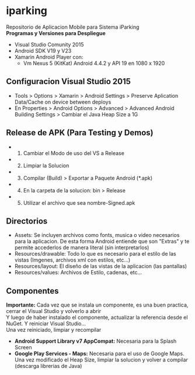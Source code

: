 # iparking
Repositorio de Aplicacion Mobile para Sistema iParking  
**Programas y Versiones para Despliegue**

- Visual Studio Comunity 2015
- Android SDK V19 y V23
- Xamarin Android Player con:  
	- Vm Nexus 5 (KitKat) Android 4.4.2 y API 19 en 1080 x 1920
  
## Configuracion Visual Studio 2015  

- Tools > Options > Xamarin > Android Settings > Preserve Aplication Data/Cache on device between deploys
- En Properties > Android Options > Advanced > Advanced Android Building Settings > Cambiar el Java Heap Size a 1G

## Release de APK (Para Testing y Demos)

- 1. Cambiar el Modo de uso del VS a Release
- 2. Limpiar la Solucion
- 3. Compilar (Build) > Exportar a Paquete Android (*.apk)
- 4. En la carpeta de la solucion: bin > Release 
- 5. Utilizar el archivo que sea nombre-Signed.apk

## Directorios

- Assets: Se incluyen archivos como fonts, musica o video necesarios para la aplicacion. De esta
forma Android entiende que son "Extras" y te permite accederlos de manera literal (sin interpretarlos)
- Resources/drawable: Todo lo que es necesario para el estilo de las vistas (Imgenes, archivos xml con estilos, etc...)
- Resources/layout: El diseño de las vistas de la aplicacion (las pantallas)
- Resources/values: Archivos de Estilo, cadenas, etc...

## Componentes

**Importante:** Cada vez que se instala un componente, es una buen practica, cerrar el Visual Studio y volverlo a abrir  
Y luego de haber instalado el componente, actualizar la referencia desde el NuGet. Y reiniciar Visual Studio...  
Una vez reiniciado, limpiar y recompilar

- **Android Support Library v7 AppCompat:** Necesaria para la Splash Screen
- **Google Play Services - Maps:** Necesaria para el uso de Google Maps. Una vez modificado el Heap Size, limpiar 
la solucion y volver a compilar (descarga librerias de Java)

